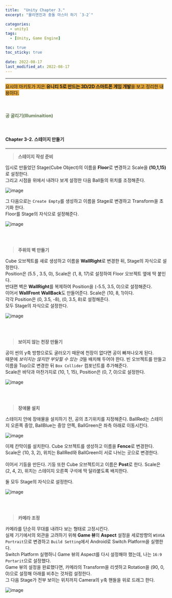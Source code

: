 ```yaml
---
title:  "Unity Chapter 3."
excerpt: "물리엔진과 충돌 마스터 하기 `3-2`"

categories:
  - unity1
tags:
  - [Unity, Game Engine]

toc: true
toc_sticky: true
 
date: 2022-08-17
last_modified_at: 2022-08-17
---
```

--- 
<span style="background-color:#E2A63B">요시야 마키토가 지은 **유니티 5로 만드는 3D/2D 스마트폰 게임 개발**을 보고 정리한 내용이다.</span>  
<br>
<br>
<br> 
**<span style="color:#5E784F">공 굴리기(Illuminaition)</span>**  
<br>
<br>
#### Chapter 3-2. 스테이지 만들기    
---
 
>**스테이지 작성 준비**  

임시로 만들었던 Stage(Cube Object)의 이름을 **Floor**로 변경하고 Scale을 **(10,1,15)** 로 설정한다.  
그리고 시점을 위에서 내려다 보게 설정한 다음 Ball들의 위치를 조정해준다.  

![image](https://user-images.githubusercontent.com/106606698/185087489-1e5ca4b4-f60e-40ed-80f5-232bd2aebd24.png)  

그 다음으로는 `Create Empty`를 생성하고 이름을 Stage로 변경하고 Transform을 초기화 한다.  
Floor를 Stage의 자식으로 설정해준다.  

![image](https://user-images.githubusercontent.com/106606698/185088286-dd049af9-486e-49c0-8ef9-4d2e802dc810.png)  

<br>
<br>

>**주위의 벽 만들기**  

Cube 오브젝트를 새로 생성하고 이름을 **WallRight**로 변경한 뒤, Stage의 자식으로 설정한다.  
Position은 (5.5 , 3.5, 0), Scale은 (1, 8, 17)로 설정하여 Floor 오브젝트 옆에 딱 붙인다.  
반대편 벽은 **WallRight**를 복제하여 Position을 (-5.5, 3.5, 0)으로 설정해준다.  
이어서 **WallFront** **WallBack**도 만들어준다. Scale은 (10, 8, 1)이다.  
각각 Position은 (0, 3.5, -8), (0, 3.5, 8)로 설정해준다.  
모두 Stage의 자식으로 설정한다.  

![image](https://user-images.githubusercontent.com/106606698/185090200-414a94c8-8075-4314-bf68-7537ee7b8598.png)
 
<br>
<br>

>**보이지 않는 천장 만들기**  

공이 씬의 y축 방향으로도 굴러오기 때문에 천장이 없다면 공이 빠져나오게 된다.  
때문에 *보이지는 않지만 부딪힐 수 있는 것*을 배치해 두어야 한다. 
빈 오브젝트를 만들고 이름을 Top으로 변경한 뒤 `Box Collider` 컴포넌트를 추가해준다.  
Scale은 바닥과 마찬가지로 (10, 1, 15), Position은 (0, 7, 0)으로 설정한다. 

![image](https://user-images.githubusercontent.com/106606698/185091244-e2acb065-8809-4b6f-a1b3-afef4bf962ab.png)

<br>
<br> 

>**장애물 설치**  

스테이지 안에 장애물을 설치하기 전, 공의 초기위치를 지정해준다. BallRed는 스테이지 오른쪽 중앙, BallBlue는 중앙 안쪽, BallGreen은 좌측 아래로 이동시킨다.  

![image](https://user-images.githubusercontent.com/106606698/185092576-4c014719-a209-446e-b8db-4291de306e4b.png)

이제 칸막이를 설치한다. Cube 오브젝트를 생성하고 이름을 **Fence**로 변경한다. Scale은 (10, 3, 2), 위치는 BallRed와 BallGreen이 서로 나뉘는 곳으로 변경한다.  
<br>
이어서 기둥을 만든다. 기둥 또한 Cube 오브젝트이고 이름은 **Post**로 한다. 
Scale은 (2, 4, 2), 위치는 스테이지 오른쪽 구석에 딱 달라붙도록 배치한다.
 
둘 모두 Stage의 자식으로 설정한다.

![image](https://user-images.githubusercontent.com/106606698/185093538-2fe1d4cf-63f6-4571-aec1-ac387c211c37.png)  

<br>
<br>

>**카메라 조정**  

카메라를 단순히 무대를 내려다 보는 형태로 고정시킨다.  
실제 기기에서의 외관을 고려하기 위해 **Game 뷰**의 **Aspect** 설정을 세로방향의 `WSVGA Portrait`으로 변경하고 `Build Setting`에서 Android로 Switch Platform을 실행한다.  
Switch Platform 실행하니 Game 뷰의 Aspect를 다시 설정해야 했는데, 나는 `16:9 Portarit`으로 설정했다.   
Game 뷰의 설정을 완료했다면, 카메라의 Transform을 리셋하고 Rotation을 (90, 0, 0)으로 설정해 아래를 비추는 것처럼 설정한다.  
그 다음 Stage가 전부 보이는 위치까지 Camera의 y축 핸들을 위로 드래그 한다.  

![image](https://user-images.githubusercontent.com/106606698/185094760-79084ecc-2df1-407a-843f-63446acf5b7f.png)  